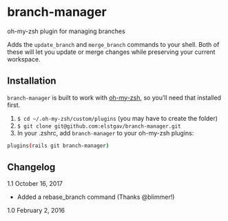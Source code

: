 # branch-manager
oh-my-zsh plugin for managing branches

Adds the `update_branch` and `merge_branch` commands to your shell. Both of these will let you update or merge changes while preserving your current workspace.


## Installation

`branch-manager` is built to work with [oh-my-zsh](https://github.com/robbyrussell/oh-my-zsh/), so you’ll need that installed first.

1. `$ cd ~/.oh-my-zsh/custom/plugins` (you may have to create the folder)
2. `$ git clone git@github.com:elstgav/branch-manager.git`
3. In your .zshrc, add `branch-manager` to your oh-my-zsh plugins:
   
  ```bash 
  plugins(rails git branch-manager)
  ```


## Changelog

1.1 October 16, 2017

- Added a rebase_branch command (Thanks @blimmer!)

1.0 February 2, 2016
